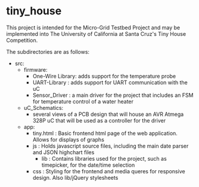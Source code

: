 # tiny_house

This project is intended for the Micro-Grid Testbed Project and may be implemented
into The University of California at Santa Cruz's Tiny House Competition.

The subdirectories are as follows:
  - src:
    - firmware:
      - One-Wire Library: adds support for the temperature probe
      - UART-Library    : adds support for UART communication with the uC
      - Sensor_Driver   : a main driver for the project that includes an FSM for temperature control of a water heater
    - uC_Schematics:
      - several views of a PCB design that will house an AVR Atmega 328P uC that will be used as a controller for the driver
    - app:
      - tiny.html	: Basic frontend html page of the web application. Allows for displays of graphs
      - js		: Holds javascript source files, including the main date parser and JSON highchart files
        - lib		: Contains libraries used for the project, such as timepicker, for the date/time selection
      - css		: Styling for the frontend and media queres for responsive design. Also lib/jQuery stylesheets
